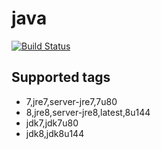 # java

[![Build Status](https://travis-ci.org/bestwu/docker-java.svg?branch=master)](https://travis-ci.org/bestwu/docker-java)

## Supported tags

* 7,jre7,server-jre7,7u80
* 8,jre8,server-jre8,latest,8u144
* jdk7,jdk7u80
* jdk8,jdk8u144